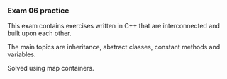 ### Exam 06 practice


This exam contains exercises written in C++ that are interconnected and built upon each other.

The main topics are inheritance, abstract classes, constant methods and variables.

Solved using map containers.

